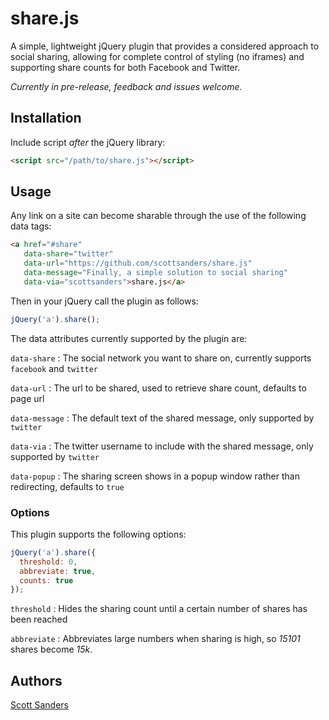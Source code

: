 share.js
========
A simple, lightweight jQuery plugin that provides a considered approach to social sharing, allowing for complete control of styling (no iframes) and supporting share counts for both Facebook and Twitter.

*Currently in pre-release, feedback and issues welcome.*

## Installation

Include script *after* the jQuery library:

```html
<script src="/path/to/share.js"></script>
```

## Usage
Any link on a site can become sharable through the use of the following data tags:
```html
<a href="#share" 
   data-share="twitter" 
   data-url="https://github.com/scottsanders/share.js" 
   data-message="Finally, a simple solution to social sharing" 
   data-via="scottsanders">share.js</a>
```
Then in your jQuery call the plugin as follows:
```javascript
jQuery('a').share();
```
The data attributes currently supported by the plugin are:

`data-share`
:	The social network you want to share on, currently supports `facebook` and `twitter`

`data-url`
:	The url to be shared, used to retrieve share count, defaults to page url

`data-message`
:	The default text of the shared message, only supported by `twitter`

`data-via`
:	The twitter username to include with the shared message, only supported by `twitter`

`data-popup`
:	The sharing screen shows in a popup window rather than redirecting, defaults to `true`

### Options
This plugin supports the following options:
```javascript
jQuery('a').share({
  threshold: 0,
  abbreviate: true,
  counts: true
});
```

`threshold`
:	Hides the sharing count until a certain number of shares has been reached

`abbreviate`
:	Abbreviates large numbers when sharing is high, so *15101* shares become *15k*.


## Authors

[Scott Sanders](https://github.com/scottsanders)
